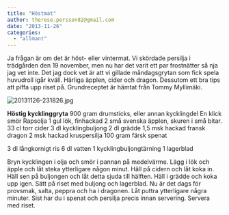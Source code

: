 ```yaml
---
title: "Höstmat"
author: therese.persson82@gmail.com
date: "2013-11-26"
categories: 
  - "allmant"
---
```


Ja frågan är om det är höst- eller vintermat. Vi skördade persilja i trädgården den 19 november, men nu har det varit ett par frostnätter så nja jag vet inte. Det jag dock vet är att vi gillade måndagsgrytan som fick spela huvudroll igår kväll. Härliga äpplen, cider och dragon. Dessutom ett bra tips att piffa upp riset på. Grundreceptet är hämtat från Tommy Myllimäki.  
  
![20131126-231826.jpg](/static/img/20131126-231826.jpg)

**Höstig kycklinggryta** 900 gram drumsticks, eller annan kycklingdel En klick smör Rapsolja 1 gul lök, finhackad 2 små svenska äpplen, skuren i små bitar. 33 cl torr cider 3 dl kycklingbuljong 2 dl grädde 1,5 msk hackad fransk dragon 2 msk hackad kruspersilja 100 gram färsk spenat

3 dl långkornigt ris 6 dl vatten 1 kycklingbuljongtärning 1 lagerblad

Bryn kycklingen i olja och smör i pannan på medelvärme. Lägg i lök och äpple och låt steka ytterligare någon minut. Häll på cidern och låt koka in. Häll sen på buljongen och låt detta sjuda till hälften. Häll i grädde och koka upp igen. Sätt på riset med buljong och lagerblad. Nu är det dags för provsmak, salta, peppra och ha i dragonen. Låt puttra ytterligare några minuter. Sist har du i spenat och persilja precis innan servering. Servera med riset.

